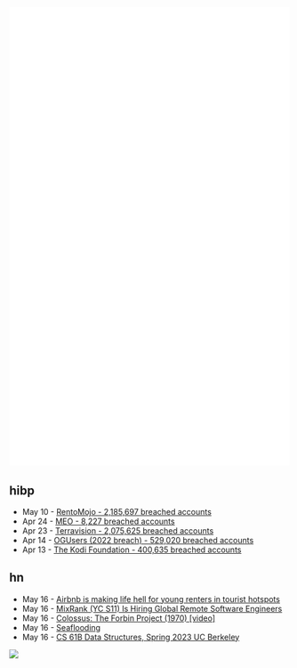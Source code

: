 ![Metrics](https://raw.githubusercontent.com/phixion/phixion/master/metrics.svg)

## hibp

<!--
for https://github.com/phixion/phixion/blob/main/.github/workflows/feeds.yml
-->
<!--START_SECTION:haveibeenpwnd-->
- May 10 - [RentoMojo - 2,185,697 breached accounts](https://haveibeenpwned.com/PwnedWebsites#RentoMojo)
- Apr 24 - [MEO - 8,227 breached accounts](https://haveibeenpwned.com/PwnedWebsites#MEO)
- Apr 23 - [Terravision - 2,075,625 breached accounts](https://haveibeenpwned.com/PwnedWebsites#Terravision)
- Apr 14 - [OGUsers (2022 breach) - 529,020 breached accounts](https://haveibeenpwned.com/PwnedWebsites#OGUsers2022)
- Apr 13 - [The Kodi Foundation - 400,635 breached accounts](https://haveibeenpwned.com/PwnedWebsites#KodiFoundation)
<!--END_SECTION:haveibeenpwnd-->

## hn

<!--
for https://github.com/phixion/phixion/blob/main/.github/workflows/feeds.yml
-->
<!--START_SECTION:hn-->
- May 16 - [Airbnb is making life hell for young renters in tourist hotspots](https://www.dazeddigital.com/life-culture/article/59744/1/airbnb-is-making-life-hell-for-young-renters-in-tourist-hotspots-cornwall)
- May 16 - [MixRank (YC S11) Is Hiring Global Remote Software Engineers](https://news.ycombinator.com/item?id=35958531)
- May 16 - [Colossus: The Forbin Project (1970) [video]](https://archive.org/details/colossus-the-forbin-project-1970)
- May 16 - [Seaflooding](https://unchartedterritories.tomaspueyo.com/p/seaflooding)
- May 16 - [CS 61B Data Structures, Spring 2023 UC Berkeley](https://sp23.datastructur.es/)
<!--END_SECTION:hn-->

<!--
for https://yhype.me
-->
![](https://hit.yhype.me/github/profile?user_id=13013670)
